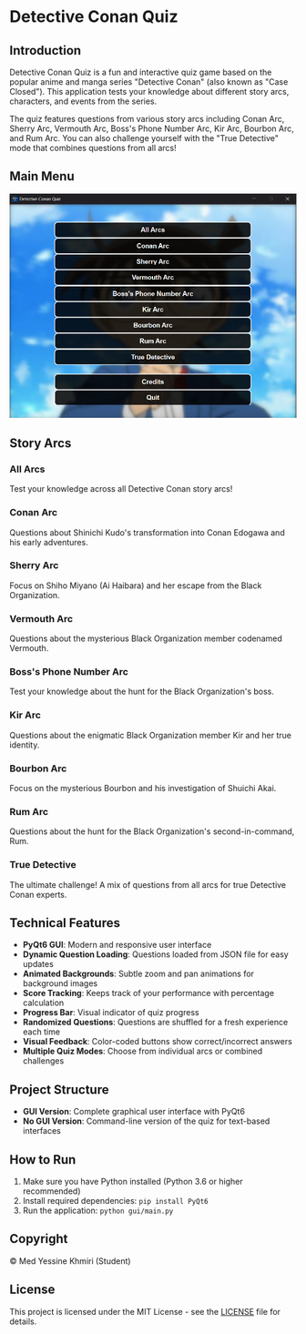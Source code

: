 # Detective Conan Quiz

## Introduction

Detective Conan Quiz is a fun and interactive quiz game based on the popular anime and manga series "Detective Conan" (also known as "Case Closed"). This application tests your knowledge about different story arcs, characters, and events from the series.

The quiz features questions from various story arcs including Conan Arc, Sherry Arc, Vermouth Arc, Boss's Phone Number Arc, Kir Arc, Bourbon Arc, and Rum Arc. You can also challenge yourself with the "True Detective" mode that combines questions from all arcs!

## Main Menu

![Main Menu](./Main/menu.png)

## Story Arcs

### All Arcs
Test your knowledge across all Detective Conan story arcs!


### Conan Arc
Questions about Shinichi Kudo's transformation into Conan Edogawa and his early adventures.


### Sherry Arc
Focus on Shiho Miyano (Ai Haibara) and her escape from the Black Organization.


### Vermouth Arc
Questions about the mysterious Black Organization member codenamed Vermouth.


### Boss's Phone Number Arc
Test your knowledge about the hunt for the Black Organization's boss.


### Kir Arc
Questions about the enigmatic Black Organization member Kir and her true identity.


### Bourbon Arc
Focus on the mysterious Bourbon and his investigation of Shuichi Akai.


### Rum Arc
Questions about the hunt for the Black Organization's second-in-command, Rum.


### True Detective
The ultimate challenge! A mix of questions from all arcs for true Detective Conan experts.


## Technical Features

- **PyQt6 GUI**: Modern and responsive user interface
- **Dynamic Question Loading**: Questions loaded from JSON file for easy updates
- **Animated Backgrounds**: Subtle zoom and pan animations for background images
- **Score Tracking**: Keeps track of your performance with percentage calculation
- **Progress Bar**: Visual indicator of quiz progress
- **Randomized Questions**: Questions are shuffled for a fresh experience each time
- **Visual Feedback**: Color-coded buttons show correct/incorrect answers
- **Multiple Quiz Modes**: Choose from individual arcs or combined challenges

## Project Structure

- **GUI Version**: Complete graphical user interface with PyQt6
- **No GUI Version**: Command-line version of the quiz for text-based interfaces

## How to Run

1. Make sure you have Python installed (Python 3.6 or higher recommended)
2. Install required dependencies: `pip install PyQt6`
3. Run the application: `python gui/main.py`

## Copyright

© Med Yessine Khmiri (Student)

## License

This project is licensed under the MIT License - see the [LICENSE](./LICENSE) file for details.
